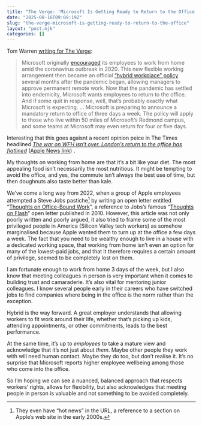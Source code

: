 ```yaml
---
title: "The Verge: 'Microsoft Is Getting Ready to Return to the Office'"
date: "2025-08-16T09:09:19Z"
slug: "the-verge-microsoft-is-getting-ready-to-return-to-the-office"
layout: "post.njk"
categories: []
---
```


Tom Warren [writing for The Verge](https://www.theverge.com/notepad-microsoft-newsletter/759251/microsoft-return-to-office-policy-2025-notepad):
> Microsoft originally [encouraged](https://archive.ph/o/IUwtN/https://www.theverge.com/2020/3/4/21164522/microsoft-coronavirus-response-comment-employees-memo-work-from-home) its employees to work from home amid the coronavirus outbreak in 2020. This new flexible working arrangement then became an official [“hybrid workplace” policy](https://archive.ph/o/IUwtN/https://www.theverge.com/2020/10/9/21508964/microsoft-remote-work-from-home-covid-19-coronavirus) several months after the pandemic began, allowing managers to approve permanent remote work. Now that the pandemic has settled into endemicity, Microsoft wants employees to return to the office. And if some quit in response, well, that’s probably exactly what Microsoft is expecting.
> …
> Microsoft is preparing to announce a mandatory return to office of three days a week. The policy will apply to those who live within 50 miles of Microsoft’s Redmond campus, and some teams at Microsoft may even return for four or five days. 

Interesting that this goes agaisnt a recent opinion peice in The Times headlined *[The war on WFH isn’t over. London’s return to the office has flatlined](https://www.thetimes.com/comment/columnists/article/the-war-on-wfh-isnt-over-londons-return-to-the-office-is-flatlining-lcnzt8bcl)* ([Apple News link](https://apple.news/AIFUgJ3xOTJqarKNFYo4J8g)) .  

My thoughts on working from home are that it’s a bit like your diet. The most appealing food isn’t necessarily the most nutritious. It might be tempting to avoid the office, and yes, the commute isn’t always the best use of time, but then doughnuts also taste better than kale.

We’ve come a long way from 2022, when a group of Apple employees attempted a Steve Jobs pastiche[^1] by writing an open letter entitled “[Thoughts on Office-Bound Work](https://appletogether.org/hotnews/thoughts-on-office-bound-work)”, a reference to Jobs’s famous “[Thoughts on Flash](https://en.wikipedia.org/wiki/Thoughts_on_Flash)” open letter published in 2010. However, this article was not only poorly written and poorly argued, it also tried to frame some of the most privileged people in America (Silicon Valley tech workers) as somehow marginalised because Apple wanted them to turn up at the office a few days a week.   The fact that you need to be wealthy enough to live in a house with a dedicated working space, that working from home isn’t even an option for many of the lowest-paid jobs, and that it therefore requires a certain amount of privilege, seemed to be completely lost on them.

I am fortunate enough to work from home 3 days of the week, but I also know that meeting colleagues in person is very important when it comes to building trust and camaraderie. It’s also vital for mentoring junior colleagues. I know several people early in their careers who have switched jobs to find companies where being in the office is the norm rather than the exception.

Hybrid is the way forward. A great employer understands that allowing workers to fit work around their life, whether that’s picking up kids, attending appointments, or other commitments, leads to the best performance. 

At the same time, it’s up to *employees* to take a mature view and acknowledge that it’s not just about *them*. Maybe other people they work with will need human contact. Maybe they do too, but don’t realise it. It’s no surprise that Microsoft reports higher employee wellbeing among those who come into the office.

So I’m hoping we can see a nuanced, balanced approach that respects workers’ rights, allows for flexibility, but also acknowledges that meeting people in person is valuable and not something to be avoided completely.

[^1]: They even have “hot news” in the URL, a reference to a section on Apple’s web site in the early 2000s.